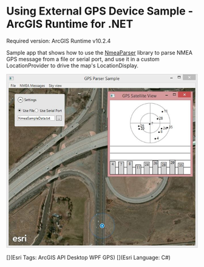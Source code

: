 Using External GPS Device Sample - ArcGIS Runtime for .NET
=======================
Required version: ArcGIS Runtime v10.2.4

Sample app that shows how to use the [NmeaParser](https://github.com/dotMorten/NmeaParser) library to parse NMEA GPS message from a file or serial port, and use it in a custom LocationProvider to drive the map's LocationDisplay. 

<img src="Screenshot.jpg" />

[](Esri Tags: ArcGIS API Desktop WPF GPS)
[](Esri Language: C#)
